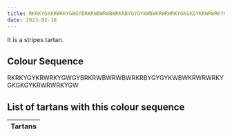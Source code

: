 ```yaml
---
title: RKRKYGYKRWRKYGWGYBRKRWBWRWBWRKRBYGYGYKWBWKRWRWRKYGKGKGYKRWRWRKYGW
date: 2023-02-18
---
```

<no value>

It is a <no value> stripes tartan.


## Colour Sequence
RKRKYGYKRWRKYGWGYBRKRWBWRWBWRKRBYGYGYKWBWKRWRWRKYGKGKGYKRWRWRKYGW

## List of tartans with this colour sequence

| Tartans |
|---------------|
